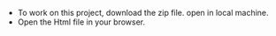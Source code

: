 * To work on this project, download the zip file. open in local machine.
* Open the Html file in your browser.